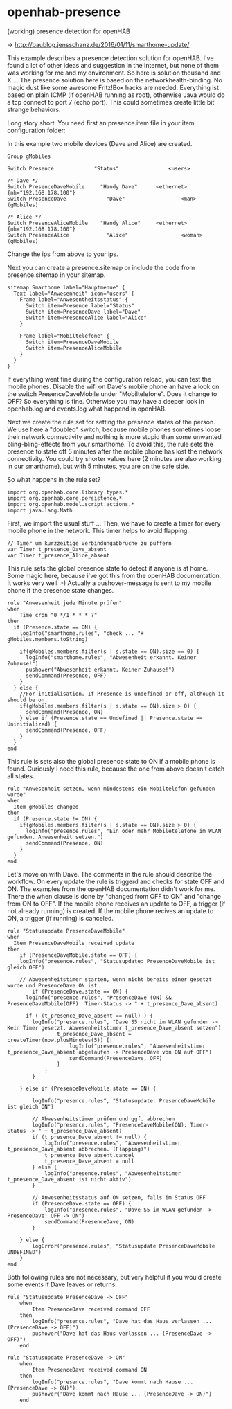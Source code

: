 # openhab-presence

(working) presence detection for openHAB

-> http://baublog.jensschanz.de/2016/01/11/smarthome-update/

This example describes a presence detection solution for openHAB. I've found a lot of other ideas and suggestion in the Internet, but none of them was working for me and my environment. So here is solution thousand and X ...
The presence solution here is based on the networkhealth-binding. No magic dust like some awesome Fritz!Box hacks are needed. Everything ist based on plain ICMP (if openHAB running as root), otherwise Java would do a tcp connect to port 7 (echo port). This could sometimes create little bit strange behaviors.  

Long story short. You need first an presence.item file in your item configuration folder:

In this example two mobile devices (Dave and Alice) are created.

```
Group gMobiles

Switch Presence				"Status" 				<users>

/* Dave */
Switch PresenceDaveMobile	  "Handy Dave"		<ethernet>					{nh="192.168.178.100"}
Switch PresenceDave 		    "Dave"					<man> 		(gMobiles)

/* Alice */
Switch PresenceAliceMobile	  "Handy Alice"		<ethernet>					{nh="192.168.178.100"}
Switch PresenceAlice 		    "Alice"					<woman> 	(gMobiles)

```

Change the ips from above to your ips.

Next you can create a presence.sitemap or include the code from presence.sitemap in your sitemap.

```
sitemap Smarthome label="Hauptmenue" {
  Text label="Anwesenheit" icon="users" {
    Frame label="Anwesentheitsstatus" {
      Switch item=Presence label="Status"
      Switch item=PresenceDave label="Dave"
      Switch item=PresenceAlice label="Alice"
    }

    Frame label="Mobiltelefone" {
      Switch item=PresenceDaveMobile
      Switch item=PresenceAliceMobile
    }
  }
}
```

If everything went fine during the configuration reload, you can test the mobile phones. Disable the wifi on Dave's mobile phone an have a look on the switch PresenceDaveMobile under "Mobiltelefone". Does it change to OFF? So everything is fine. Otherwise you may have a deeper look in openhab.log and events.log what happend in openHAB.

Next we create the rule set for setting the presence states of the person. We use here a "doubled" switch, because mobile phones sometimes loose their network connectivity and nothing is more stupid than some unwanted bling-bling-effects from your smarthome. To avoid this, the rule sets the presence to state off 5 minutes after the mobile phone has lost the network connectivity. You could try shorter values here (2 minutes are also working in our smarthome), but with 5 minutes, you are on the safe side.

So what happens in the rule set?

```
import org.openhab.core.library.types.*
import org.openhab.core.persistence.*
import org.openhab.model.script.actions.*
import java.lang.Math
``` 

First, we import the usual stuff  ... Then, we have to create a timer for every mobile phone in the network. This timer helps to avoid flapping.

```
// Timer um kurzzeitige Verbindungabbrüche zu puffern
var Timer t_presence_Dave_absent
var Timer t_presence_Alice_absent
```

This rule sets the global presence state to detect if anyone is at home. Some magic here, because i've got this from the openHAB documentation. It works very well :-)
Actually a pushover-message is sent to my mobile phone if the presence state changes.

``` 
rule "Anwesenheit jede Minute prüfen"
when
    Time cron "0 */1 * * * ?"
then
  if (Presence.state == ON) {
    logInfo("smarthome.rules", "check ... "+ gMobiles.members.toString)

    if(gMobiles.members.filter(s | s.state == ON).size == 0) {
      logInfo("smarthome.rules", "Abwesenheit erkannt. Keiner Zuhause!")
      pushover("Abwesenheit erkannt. Keiner Zuhause!")
      sendCommand(Presence, OFF)
    }
  } else {
    //For initialisation. If Presence is undefined or off, although it should be on.
    if(gMobiles.members.filter(s | s.state == ON).size > 0) {
      sendCommand(Presence, ON)
    } else if (Presence.state == Undefined || Presence.state == Uninitialized) {
      sendCommand(Presence, OFF)
    }
  }
end
```

This rule is sets also the global presence state to ON if a mobile phone is found. Curiously I need this rule, because the one from above doesn't catch all states.

```
rule "Anwesenheit setzen, wenn mindestens ein Mobiltelefon gefunden wurde"
when
  Item gMobiles changed
then
  if (Presence.state != ON) {
    if(gMobiles.members.filter(s | s.state == ON).size > 0) {
      logInfo("presence.rules", "Ein oder mehr Mobiletelefone im WLAN gefunden. Anwesenheit setzen.")
      sendCommand(Presence, ON)
    }
  }
end
```

Let's move on with Dave. The comments in the rule should describe the workflow. On every update the rule is triggerd and checks for state OFF and ON. The examples from the openHAB documentation didn't work for me. There the when clause is done by "changed from OFF to ON" and "change from ON to OFF".
If the mobile phone receives an update to OFF, a trigger (if not already running) is created. If the mobile phone recives an update to ON, a trigger (if running) is canceled.

```
rule "Statusupdate PresenceDaveMobile"
when
  Item PresenceDaveMobile received update
then
	if (PresenceDaveMobile.state == OFF) {
    logInfo("presence.rules", "Statusupdate: PresenceDaveMobile ist gleich OFF")

    // Abwesenheitstimer starten, wenn nicht bereits einer gesetzt wurde und PresenceDave ON ist
		if (PresenceDave.state == ON) {
      logInfo("presence.rules", "PresenceDave (ON) && PresenceDaveMobile(OFF): Timer-Status -> " + t_presence_Dave_absent)

      if ( (t_presence_Dave_absent == null) ) {
        logInfo("presence.rules", "Dave S5 nicht im WLAN gefunden -> Kein Timer gesetzt. Abwesenheitstimer t_presence_Dave_absent setzen")
				t_presence_Dave_absent = createTimer(now.plusMinutes(5)) [|
					logInfo("presence.rules", "Abwesenheitstimer t_presence_Dave_absent abgelaufen -> PresenceDave von ON auf OFF")
					sendCommand(PresenceDave, OFF)
				]
			}
		}

	} else if (PresenceDaveMobile.state == ON) {

		logInfo("presence.rules", "Statusupdate: PresenceDaveMobile ist gleich ON")

		// Abwesenheitstimer prüfen und ggf. abbrechen
		logInfo("presence.rules", "PresenceDaveMobile(ON): Timer-Status -> " + t_presence_Dave_absent)
		if (t_presence_Dave_absent != null) {
			logInfo("presence.rules", "Abwesenheitstimer t_presence_Dave_absent abbrechen. (Flapping)")
			t_presence_Dave_absent.cancel
			t_presence_Dave_absent = null
		} else {
			logInfo("presence.rules", "Abwesenheitstimer t_presence_Dave_absent ist nicht aktiv")
		}

		// Anwesenheitsstatus auf ON setzen, falls im Status OFF
		if (PresenceDave.state == OFF) {
			logInfo("presence.rules", "Dave S5 im WLAN gefunden -> PresenceDave: OFF -> ON")
			sendCommand(PresenceDave, ON)
		}

	} else {
		logError("presence.rules", "Statusupdate PresenceDaveMobile UNDEFINED")
	}
end
``` 

Both following rules are not necessary, but very helpful if you would create some events if Dave leaves or returns.

```
rule "Statusupdate PresenceDave -> OFF"
	when
		Item PresenceDave received command OFF
	then
		logInfo("presence.rules", "Dave hat das Haus verlassen ... (PresenceDave -> OFF)")
		pushover("Dave hat das Haus verlassen ... (PresenceDave -> OFF)")
	end
```

```
rule "Statusupdate PresenceDave -> ON"
	when
		Item PresenceDave received command ON
	then
		logInfo("presence.rules", "Dave kommt nach Hause ... (PresenceDave -> ON)")
		pushover("Dave kommt nach Hause ... (PresenceDave -> ON)")
	end
```
